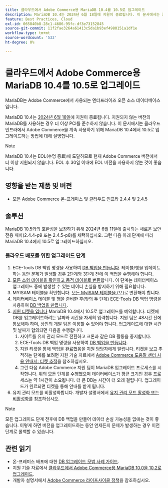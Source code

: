 ```yaml
---
title: 클라우드에서 Adobe Commerce용 MariaDB 10.4를 10.5로 업그레이드
description: MariaDB 10.4는 2024년 6월 18일에 지원이 종료됩니다. 이 문서에서는 클라우드 인프라에서 Adobe Commerce을 계속 사용하기 위해 MariaDB를 10.4에서 10.5로 업그레이드하는 방법에 대해 설명합니다.
feature: Best Practices, Cloud
exl-id: 065840b8-28c1-4686-95fc-df3e73152845
source-git-commit: 11f2fae3264a61413c5da1b93ef4980151a1df1e
workflow-type: tm+mt
source-wordcount: '533'
ht-degree: 0%

---
```


# 클라우드에서 Adobe Commerce용 MariaDB 10.4를 10.5로 업그레이드

MariaDB는 Adobe Commerce에서 사용되는 엔터프라이즈 오픈 소스 데이터베이스입니다.

MariaDB 10.4는 [2024년 6월 18일](https://endoflife.date/mariadb)에 지원이 종료됩니다. 지원되지 않는 버전의 MariaDB를 사용하는 경우 더 이상 PCI를 준수하지 않습니다. 이 문서에서는 클라우드 인프라에서 Adobe Commerce을 계속 사용하기 위해 MariaDB 10.4에서 10.5로 업그레이드하는 방법에 대해 설명합니다.

>[!NOTE]
>
>MariaDB 10.4는 EOL(수명 종료)에 도달하므로 현재 Adobe Commerce 버전에서 더 이상 지원되지 않습니다. EOL 후 30일 이내에 EOL 버전을 사용하지 않는 것이 좋습니다.

## 영향을 받는 제품 및 버전

* 모든 Adobe Commerce 온-프레미스 및 클라우드 인프라 2.4.4 및 2.4.5

## 솔루션

MariaDB 10.5와의 호환성을 보장하기 위해 2024년 6월 11일에 출시되는 새로운 보안 전용 패치(2.4.4-p9 또는 2.4.5-p8)를 채택하십시오. 그런 다음 아래 단계에 따라 MariaDB 10.4에서 10.5로 업그레이드하십시오.

### 클라우드 배포를 위한 업그레이드 단계

1. ECE-Tools DB 백업 명령을 사용하여 [DB 백업을 만듭니다](https://experienceleague.adobe.com/en/docs/commerce-cloud-service/user-guide/develop/storage/snapshots). 테이블/행을 업데이트하는 동안 문제가 발생할 경우 2단계와 3단계 전에 이 백업을 수행해야 합니다.
1. [모든 소형 테이블을 확인하고 동적 테이블로 변환](https://experienceleague.adobe.com/en/docs/commerce-operations/implementation-playbook/best-practices/maintenance/mariadb-upgrade)합니다. 이 단계는 데이터베이스 업그레이드 중에 발생할 수 있는 데이터 손실을 방지하기 위해 필요합니다.
1. MYISAM 테이블을 확인합니다. [모든 MyISAM 테이블을 ](https://experienceleague.adobe.com/en/docs/commerce-operations/implementation-playbook/best-practices/planning/database-on-cloud)(으)로 변환해야 합니다.
1. 데이터베이스 테이블 및 행을 준비한 후(앞의 두 단계) ECE-Tools DB 백업 명령을 사용하여 [DB 백업을 만듭니다](https://experienceleague.adobe.com/en/docs/commerce-cloud-service/user-guide/develop/storage/snapshots).
1. [지원 티켓을 엽니다](/help/help-center-guide/help-center/magento-help-center-user-guide.md#submit-ticket) MariaDB 10.4에서 10.5로 업그레이드를 예약합니다. 티켓에 DB를 업그레이드하려는 날짜와 시간을 자세히 입력합니다. 지원 팀은 48시간 전에 통보해야 하며, 상인의 개발 팀은 이용할 수 있어야 합니다. 업그레이드에 대한 시간 및 날짜가 합의되면 다음을 수행합니다.
   1. 사이트를 유지 관리 모드로 전환하고 크론과 같은 DB 활동을 중지합니다.
   1. ECE-Tools DB 백업 명령을 사용하여 [DB 백업을 만듭니다](https://experienceleague.adobe.com/en/docs/commerce-cloud-service/user-guide/develop/storage/snapshots).
   1. 지원 티켓을 통해 백업을 완료했음을 지원 담당자에게 알립니다. 티켓을 보고 추적하는 단계를 보려면 지원 기술 자료에서 [Adobe Commerce 도움말 센터 사용 안내서: 티켓 추적](/help/help-center-guide/help-center/magento-help-center-user-guide.md#track-tickets)을 참조하십시오.
   1. 그런 다음 Adobe Commerce 지원 팀이 MariaDB 업그레이드 프로세스를 시작합니다. 위의 모든 단계를 수행했으며 데이터베이스가 평균 크기인 경우 프로세스는 약 1시간이 소요됩니다. 더 큰 DB는 시간이 더 오래 걸립니다. 업그레이드가 완료되면 티켓을 통해 안내를 받게 됩니다.
1. 유지 관리 모드를 비활성화합니다. 개발자 설명서에서 [유지 관리 모드 활성화 또는 비활성화](https://experienceleague.adobe.com/en/docs/commerce-operations/installation-guide/tutorials/maintenance-mode)를 참조하십시오.

>[!NOTE]
>
>모든 업그레이드 단계 전후에 DB 백업을 만들어 데이터 손실 가능성을 없애는 것이 좋습니다. 이렇게 하면 버전을 업그레이드하는 동안 언제든지 문제가 발생하는 경우 이전 단계로 롤백할 수 있습니다.

## 관련 읽기

* 온-프레미스 배포에 대한 [DB 업그레이드 모범 사례 가이드](https://experienceleague.adobe.com/en/docs/commerce-operations/upgrade-guide/prepare/prerequisites).
* 지원 기술 자료에서 [클라우드에서 Adobe Commerce용 MariaDB 10.0을 10.2로 업그레이드](https://experienceleague.adobe.com/en/docs/commerce-knowledge-base/kb/how-to/upgrade-mariadb-10-0-to-10-2-for-magento-commerce-cloud).
* 개발자 설명서에서 [Adobe Commerce 라이프사이클 정책](https://experienceleague.adobe.com/en/docs/commerce-operations/release/planning/lifecycle-policy)을 참조하십시오.
